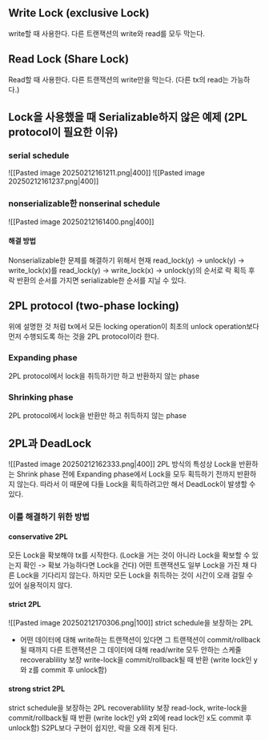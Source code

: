 ## Write Lock (exclusive Lock)
write할 때 사용한다.
다른 트랜잭션의 write와 read를 모두 막는다.
## Read Lock (Share Lock)
Read할 때 사용한다.
다른 트랜잭션의 write만을 막는다. (다른 tx의 read는 가능하다.)

## Lock을 사용했을 때 Serializable하지 않은 예제 (2PL protocol이 필요한 이유)
### serial schedule
![[Pasted image 20250212161211.png|400]]
![[Pasted image 20250212161237.png|400]]
### nonserializable한 nonserinal schedule
![[Pasted image 20250212161400.png|400]]

#### 해결 방법
Nonserializable한 문제를 해결하기 위해서 현재 
read_lock(y) -> unlock(y) -> write_lock(x)를
read_lock(y) ->  write_lock(x) -> unlock(y)의 순서로 락 획득 후 락 반환의 순서를 가지면 serializable한 순서를 지닐 수 있다.

## 2PL protocol (two-phase locking)
위에 설명한 것 처럼 tx에서 모든 locking operation이 최초의 unlock operation보다 먼저 수행되도록 하는 것을 2PL protocol이라 한다.
### Expanding phase
2PL protocol에서 lock을 취득하기만 하고 반환하지 않는 phase
### Shrinking phase
2PL protocol에서 lock을 반환만 하고 취득하지 않는 phase

## 2PL과 DeadLock
![[Pasted image 20250212162333.png|400]]
2PL 방식의 특성상 Lock을 반환하는 Shrink phase 전에 Expanding phase에서 Lock을 모두 획득하기 전까지 반환하지 않는다.
따라서 이 때문에 다들 Lock을 획득하려고만 해서 DeadLock이 발생할 수 있다.
### 이를 해결하기 위한 방법
#### conservative 2PL
모든 Lock을 확보해야 tx를 시작한다. (Lock을 거는 것이 아니라 Lock을 확보할 수 있는지 확인 -> 확보 가능하다면 Lock을 건다)
어떤 트랜잭션도 일부 Lock을 가진 채 다른 Lock을 기다리지 않는다.
하지만 모든 Lock을 취득하는 것이 시간이 오래 걸릴 수 있어 실용적이지 않다.
#### strict 2PL
![[Pasted image 20250212170306.png|100]]
strict schedule을 보장하는 2PL
- 어떤 데이터에 대해 write하는 트랜잭션이 있다면 그 트랜잭션이 commit/rollback될 때까지 다른 트랜잭션은 그 데이터에 대해 read/write 모두 안하는 스케줄
recoverablility 보장
write-lock을 commit/rollback될 때 반환 (write lock인 y와 z를 commit 후 unlock함)
#### strong strict 2PL
strict schedule을 보장하는 2PL
recoverablility 보장
read-lock, write-lock을 commit/rollback될 때 반환 (write lock인 y와 z외에 read lock인 x도 commit 후 unlock함)
S2PL보다 구현이 쉽지만, 락을 오래 쥐게 된다.

